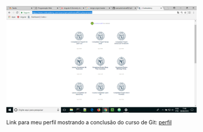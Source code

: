 ![Screenshot do meu perfil no Codecademy](perfil.png)

Link para meu perfil mostrando a conclusão do curso de Git:
[perfil](https://www.codecademy.com/users/samueloliveira492/achievements)